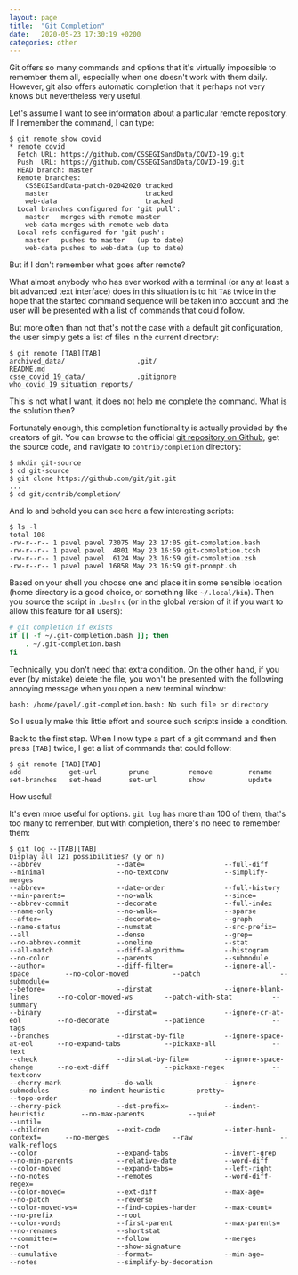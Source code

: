 ```yaml
---
layout: page
title:  "Git Completion"
date:   2020-05-23 17:30:19 +0200
categories: other
---
```


Git offers so many commands and options that it's virtually impossible to remember them all, especially when one doesn't work with them daily. However, git also offers automatic completion that it perhaps not very knows but nevertheless very useful.

Let's assume I want to see information about a particular remote repository. If I remember the command, I can type:

```
$ git remote show covid
* remote covid
  Fetch URL: https://github.com/CSSEGISandData/COVID-19.git
  Push  URL: https://github.com/CSSEGISandData/COVID-19.git
  HEAD branch: master
  Remote branches:
    CSSEGISandData-patch-02042020 tracked
    master                        tracked
    web-data                      tracked
  Local branches configured for 'git pull':
    master   merges with remote master
    web-data merges with remote web-data
  Local refs configured for 'git push':
    master   pushes to master   (up to date)
    web-data pushes to web-data (up to date)
```

But if I don't remember what goes after remote?

What almost anybody who has ever worked with a terminal (or any at least a bit advanced text interface) does in this situation is to hit `TAB` twice in the hope that the started command sequence will be taken into account and the user will be presented with a list of commands that could follow.

But more often than not that's not the case with a default git configuration, the user simply gets a list of files in the current directory:

```
$ git remote [TAB][TAB]
archived_data/                  .git/                           README.md                       
csse_covid_19_data/             .gitignore                      who_covid_19_situation_reports/
```

This is not what I want, it does not help me complete the command. What is the solution then?

Fortunately enough, this completion functionality is actually provided by the creators of git. You can browse to the official [git repository on Github](https://github.com/git/git), get the source code, and navigate to `contrib/completion` directory:

```
$ mkdir git-source
$ cd git-source
$ git clone https://github.com/git/git.git
...
$ cd git/contrib/completion/
```

And lo and behold you can see here a few interesting scripts:

```
$ ls -l
total 108
-rw-r--r-- 1 pavel pavel 73075 May 23 17:05 git-completion.bash
-rw-r--r-- 1 pavel pavel  4801 May 23 16:59 git-completion.tcsh
-rw-r--r-- 1 pavel pavel  6124 May 23 16:59 git-completion.zsh
-rw-r--r-- 1 pavel pavel 16858 May 23 16:59 git-prompt.sh
```

Based on your shell you choose one and place it in some sensible location (home directory is a good choice, or something like `~/.local/bin`). Then you source the script in `.bashrc` (or in the global version of it if you want to allow this feature for all users):

```bash
# git completion if exists
if [[ -f ~/.git-completion.bash ]]; then
    . ~/.git-completion.bash
fi
```

Technically, you don't need that extra condition. On the other hand, if you ever (by mistake) delete the file, you won't be presented with the following annoying message when you open a new terminal window:

```
bash: /home/pavel/.git-completion.bash: No such file or directory
```

So I usually make this little effort and source such scripts inside a condition.

Back to the first step. When I now type a part of a git command and then press `[TAB]` twice, I get a list of commands that could follow:

```
$ git remote [TAB][TAB]
add            get-url        prune          remove         rename         set-branches   set-head       set-url        show           update
```

How useful!

It's even mroe useful for options. `git log` has more than 100 of them, that's too many to remember, but with completion, there's no need to remember them:

```
$ git log --[TAB][TAB]
Display all 121 possibilities? (y or n)
--abbrev                   --date=                    --full-diff                --minimal                  --no-textconv              --simplify-merges 
--abbrev=                  --date-order               --full-history             --min-parents=             --no-walk                  --since=
--abbrev-commit            --decorate                 --full-index               --name-only                --no-walk=                 --sparse 
--after=                   --decorate=                --graph                    --name-status              --numstat                  --src-prefix=
--all                      --dense                    --grep=                    --no-abbrev-commit         --oneline                  --stat 
--all-match                --diff-algorithm=          --histogram                --no-color                 --parents                  --submodule 
--author=                  --diff-filter=             --ignore-all-space         --no-color-moved           --patch                    --submodule=
--before=                  --dirstat                  --ignore-blank-lines       --no-color-moved-ws        --patch-with-stat          --summary 
--binary                   --dirstat=                 --ignore-cr-at-eol         --no-decorate              --patience                 --tags 
--branches                 --dirstat-by-file          --ignore-space-at-eol      --no-expand-tabs           --pickaxe-all              --text 
--check                    --dirstat-by-file=         --ignore-space-change      --no-ext-diff              --pickaxe-regex            --textconv 
--cherry-mark              --do-walk                  --ignore-submodules        --no-indent-heuristic      --pretty=                  --topo-order 
--cherry-pick              --dst-prefix=              --indent-heuristic         --no-max-parents           --quiet                    --until=
--children                 --exit-code                --inter-hunk-context=      --no-merges                --raw                      --walk-reflogs 
--color                    --expand-tabs              --invert-grep              --no-min-parents           --relative-date            --word-diff 
--color-moved              --expand-tabs=             --left-right               --no-notes                 --remotes                  --word-diff-regex=
--color-moved=             --ext-diff                 --max-age=                 --no-patch                 --reverse                  
--color-moved-ws=          --find-copies-harder       --max-count=               --no-prefix                --root                     
--color-words              --first-parent             --max-parents=             --no-renames               --shortstat                
--committer=               --follow                   --merges                   --not                      --show-signature           
--cumulative               --format=                  --min-age=                 --notes                    --simplify-by-decoration
```


